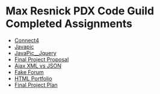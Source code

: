 Max Resnick PDX Code Guild Completed Assignments
================================================

* [Connect4](https://github.com/PDXDevCampJuly/max-resnick/tree/master/python_exercises/Connect4_Assignment)
* [Javapic](https://github.com/PDXDevCampJuly/max-resnick/tree/master/JavaScript_Exercises/javapic)
* [JavaPic__Jquery](https://github.com/PDXDevCampJuly/max-resnick/tree/master/JavaScript_Exercises/javapic_jquery)
* [Final Project Proposal](https://docs.google.com/document/d/1YROa7MqS8qs4HkaQE-azUNkP-rxWBD6wF2my7ZAz73Q/edit)
* [Ajax XML vs JSON](https://github.com/PDXDevCampJuly/max-resnick/blob/master/JavaScript_Intro_AJAX/js/ajax.intro.js)
* [Fake Forum](https://github.com/PDXDevCampJuly/max-resnick/tree/master/JavaScript_Exercises/fake_forum)
* [HTML Portfolio](https://github.com/PDXDevCampJuly/max-resnick/tree/master/django/html_portfolio)
* [Final Project Plan](https://docs.google.com/document/d/1Z1fBcpDy4htpRauOC2XNdEIgN1oPmdq6qjjrOdayzw8/edit#)
